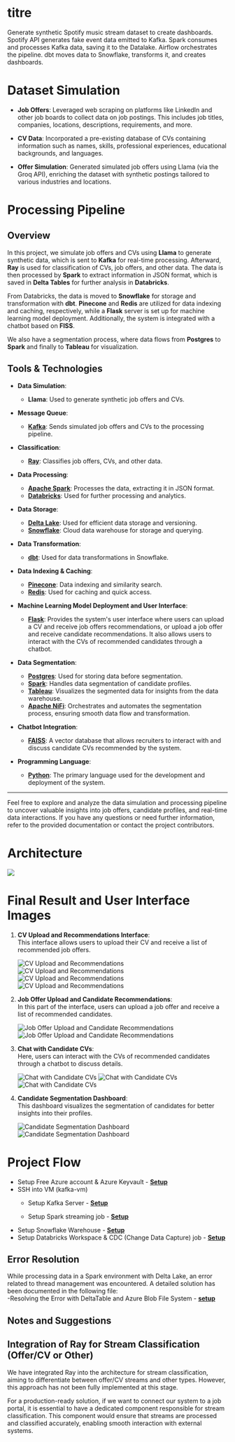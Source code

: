# titre
Generate synthetic Spotify music stream dataset to create dashboards. Spotify API generates fake event data emitted to Kafka. Spark consumes and processes Kafka data, saving it to the Datalake. Airflow orchestrates the pipeline. dbt moves data to Snowflake, transforms it, and creates dashboards.


# Dataset Simulation

- **Job Offers**: Leveraged web scraping on platforms like LinkedIn and other job boards to collect data on job postings. This includes job titles, companies, locations, descriptions, requirements, and more.

- **CV Data**: Incorporated a pre-existing database of CVs containing information such as names, skills, professional experiences, educational backgrounds, and languages.

- **Offer Simulation**: Generated simulated job offers using Llama (via the Groq API), enriching the dataset with synthetic postings tailored to various industries and locations.


#  Processing Pipeline

## Overview
In this project, we simulate job offers and CVs using **Llama** to generate synthetic data, which is sent to **Kafka** for real-time processing. Afterward, **Ray** is used for classification of CVs, job offers, and other data. The data is then processed by **Spark** to extract information in JSON format, which is saved in **Delta Tables** for further analysis in **Databricks**. 

From Databricks, the data is moved to **Snowflake** for storage and transformation with **dbt**. **Pinecone** and **Redis** are utilized for data indexing and caching, respectively, while a **Flask** server is set up for machine learning model deployment. Additionally, the system is integrated with a chatbot based on **FISS**.

We also have a segmentation process, where data flows from **Postgres** to **Spark** and finally to **Tableau** for visualization.

## Tools & Technologies

- **Data Simulation**: 
  - **Llama**: Used to generate synthetic job offers and CVs.
  
- **Message Queue**: 
  - **[Kafka](https://kafka.apache.org/)**: Sends simulated job offers and CVs to the processing pipeline.

- **Classification**: 
  - **[Ray](https://www.ray.io/)**: Classifies job offers, CVs, and other data.

- **Data Processing**: 
  - **[Apache Spark](https://spark.apache.org/)**: Processes the data, extracting it in JSON format.
  - **[Databricks](https://www.databricks.com/)**: Used for further processing and analytics.

- **Data Storage**:
  - **[Delta Lake](https://delta.io/)**: Used for efficient data storage and versioning.
  - **[Snowflake](https://www.snowflake.com/en/)**: Cloud data warehouse for storage and querying.

- **Data Transformation**: 
  - **[dbt](https://www.getdbt.com/)**: Used for data transformations in Snowflake.

- **Data Indexing & Caching**:
  - **[Pinecone](https://www.pinecone.io/)**: Data indexing and similarity search.
  - **[Redis](https://redis.io/)**: Used for caching and quick access.

- **Machine Learning Model Deployment and User Interface**:
  - **[Flask](https://flask.palletsprojects.com/)**: Provides the system's user interface where users can upload a CV and receive job offers recommendations, or upload a job offer and receive candidate recommendations. It also allows users to interact with the CVs of recommended candidates through a chatbot.

- **Data Segmentation**:
  - **[Postgres](https://www.postgresql.org/)**: Used for storing data before segmentation.
  - **[Spark](https://spark.apache.org/)**: Handles data segmentation of candidate profiles.
  - **[Tableau](https://www.tableau.com/)**: Visualizes the segmented data for insights from the data warehouse.
  - **[Apache NiFi](https://nifi.apache.org/)**: Orchestrates and automates the segmentation process, ensuring smooth data flow and transformation.

- **Chatbot Integration**: 
  - **[FAISS](https://github.com/facebookresearch/faiss)**: A vector database that allows recruiters to interact with and discuss candidate CVs recommended by the system.

- **Programming Language**: 
  - **[Python](https://www.python.org/)**: The primary language used for the development and deployment of the system.

---

Feel free to explore and analyze the data simulation and processing pipeline to uncover valuable insights into job offers, candidate profiles, and real-time data interactions. If you have any questions or need further information, refer to the provided documentation or contact the project contributors.

# Architecture
![](./Architecture/Architecture_project.gif)


# Final Result and User Interface Images


1. **CV Upload and Recommendations Interface**:  
   This interface allows users to upload their CV and receive a list of recommended job offers.
   
   ![CV Upload and Recommendations](./images/upload_cv.png)
   ![CV Upload and Recommendations](./images/classification_offr.png)
   ![CV Upload and Recommendations](./images/offre.png)
   ![CV Upload and Recommendations](./images/offre2.png)


2. **Job Offer Upload and Candidate Recommendations**:  
   In this part of the interface, users can upload a job offer and receive a list of recommended candidates.
   
   ![Job Offer Upload and Candidate Recommendations](./images/upload_off.png)
   ![Job Offer Upload and Candidate Recommendations](./images/classification_of_candid.png)

3. **Chat with Candidate CVs**:  
   Here, users can interact with the CVs of recommended candidates through a chatbot to discuss details.
   
   ![Chat with Candidate CVs](./images/chat1.png)
   ![Chat with Candidate CVs](./images/chat2.png)
   ![Chat with Candidate CVs](./images/chat3.png)

4. **Candidate Segmentation Dashboard**:  
   This dashboard visualizes the segmentation of candidates for better insights into their profiles.
   
   ![Candidate Segmentation Dashboard](./images/dash_seg1.png)
   ![Candidate Segmentation Dashboard](./images/dash_seg2.png)

# Project Flow

- Setup Free Azure account & Azure Keyvault - **[Setup](https://github.com/Hamza88-coder/bigData_project/blob/main/setup/azure.md)**
- SSH into VM (kafka-vm)
  - Setup Kafka Server - **[Setup](https://github.com/Hamza88-coder/bigData_project/blob/main/setup/kafka.md)**
  
  - Setup Spark streaming job - **[Setup](https://github.com/Hamza88-coder/bigData_project/blob/main/setup/spark.md)**
- Setup Snowflake Warehouse - **[Setup](https://github.com/Hamza88-coder/bigData_project/blob/main/setup/snowflake.md)**
- Setup Databricks Workspace & CDC (Change Data Capture) job - **[Setup](https://github.com/Hamza88-coder/bigData_project/blob/main/setup/databricks.md)**

## Error Resolution

While processing data in a Spark environment with Delta Lake, an error related to thread management was encountered. A detailed solution has been documented in the following file:  
-Resolving the Error with DeltaTable and Azure Blob File System - **[setup](https://github.com/Hamza88-coder/bigData_project/blob/main/setup/errors.md)**  






## Notes and Suggestions
## Integration of Ray for Stream Classification (Offer/CV or Other)

We have integrated Ray into the architecture for stream classification, aiming to differentiate between offer/CV streams and other types. However, this approach has not been fully implemented at this stage.

For a production-ready solution, if we want to connect our system to a job portal, it is essential to have a dedicated component responsible for stream classification. This component would ensure that streams are processed and classified accurately, enabling smooth interaction with external systems.



